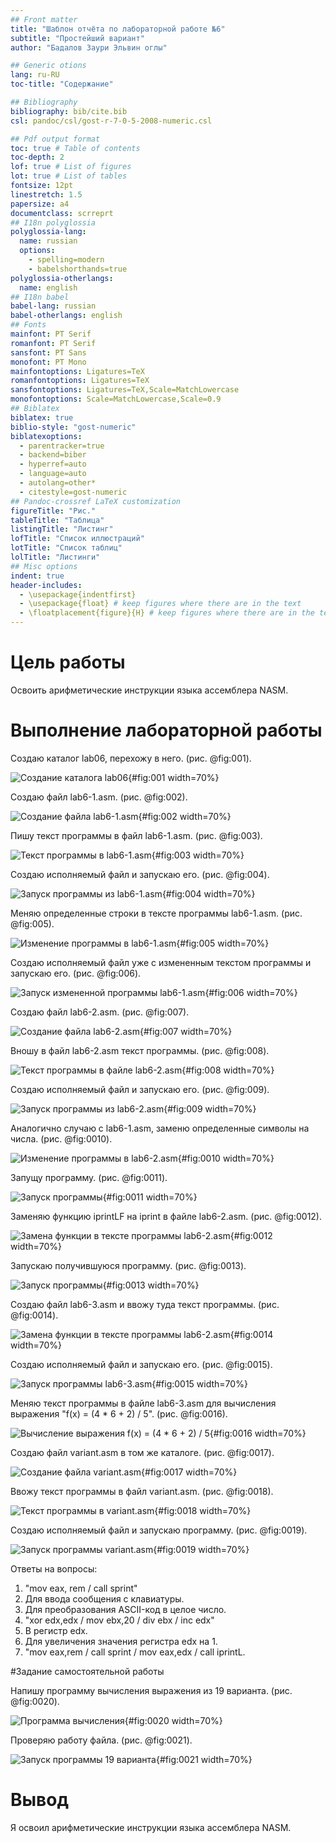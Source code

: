 ```yaml
---
## Front matter
title: "Шаблон отчёта по лабораторной работе №6"
subtitle: "Простейший вариант"
author: "Бадалов Заури Эльвин оглы"

## Generic otions
lang: ru-RU
toc-title: "Содержание"

## Bibliography
bibliography: bib/cite.bib
csl: pandoc/csl/gost-r-7-0-5-2008-numeric.csl

## Pdf output format
toc: true # Table of contents
toc-depth: 2
lof: true # List of figures
lot: true # List of tables
fontsize: 12pt
linestretch: 1.5
papersize: a4
documentclass: scrreprt
## I18n polyglossia
polyglossia-lang:
  name: russian
  options:
	- spelling=modern
	- babelshorthands=true
polyglossia-otherlangs:
  name: english
## I18n babel
babel-lang: russian
babel-otherlangs: english
## Fonts
mainfont: PT Serif
romanfont: PT Serif
sansfont: PT Sans
monofont: PT Mono
mainfontoptions: Ligatures=TeX
romanfontoptions: Ligatures=TeX
sansfontoptions: Ligatures=TeX,Scale=MatchLowercase
monofontoptions: Scale=MatchLowercase,Scale=0.9
## Biblatex
biblatex: true
biblio-style: "gost-numeric"
biblatexoptions:
  - parentracker=true
  - backend=biber
  - hyperref=auto
  - language=auto
  - autolang=other*
  - citestyle=gost-numeric
## Pandoc-crossref LaTeX customization
figureTitle: "Рис."
tableTitle: "Таблица"
listingTitle: "Листинг"
lofTitle: "Список иллюстраций"
lotTitle: "Список таблиц"
lolTitle: "Листинги"
## Misc options
indent: true
header-includes:
  - \usepackage{indentfirst}
  - \usepackage{float} # keep figures where there are in the text
  - \floatplacement{figure}{H} # keep figures where there are in the text
---
```


# Цель работы

Освоить арифметические инструкции языка ассемблера NASM.

# Выполнение лабораторной работы

Создаю каталог lab06, перехожу в него. (рис. @fig:001).

![Создание каталога lab06](image/0101.jpg){#fig:001 width=70%}

Cоздаю файл lab6-1.asm. (рис. @fig:002).

![Создание файла lab6-1.asm](image/0102.jpg){#fig:002 width=70%}

Пишу текст программы в файл lab6-1.asm. (рис. @fig:003).

![Текст программы в lab6-1.asm](image/0103.jpg){#fig:003 width=70%}

Создаю исполняемый файл и запускаю его. (рис. @fig:004).

![Запуск программы из lab6-1.asm](image/0104.jpg){#fig:004 width=70%}

Меняю определенные строки в тексте программы lab6-1.asm. (рис. @fig:005).

![Изменение программы в lab6-1.asm](image/0105.jpg){#fig:005 width=70%}

Создаю исполняемый файл уже с измененным текстом программы и запускаю его. (рис. @fig:006).

![Запуск измененной программы lab6-1.asm](image/0106.jpg){#fig:006 width=70%}

Создаю файл lab6-2.asm. (рис. @fig:007).

![Создание файла lab6-2.asm](image/0107.jpg){#fig:007 width=70%}

Вношу в файл lab6-2.asm текст программы. (рис. @fig:008).

![Текст программы в файле lab6-2.asm](image/0108.jpg){#fig:008 width=70%}

Создаю исполняемый файл и запускаю его. (рис. @fig:009).

![Запуск программы из lab6-2.asm](image/0109.jpg){#fig:009 width=70%}

Аналогично случаю с lab6-1.asm, заменю определенные символы на числа. (рис. @fig:0010).

![Изменение программы в lab6-2.asm](image/01010.jpg){#fig:0010 width=70%}

Запущу программу. (рис. @fig:0011).

![Запуск программы](image/01012.jpg){#fig:0011 width=70%}

Заменяю функцию iprintLF на iprint в файле lab6-2.asm. (рис. @fig:0012).

![Замена функции в тексте программы lab6-2.asm](image/01011.jpg){#fig:0012 width=70%}

Запускаю получившуюся программу. (рис. @fig:0013).

![Запуск программы](image/01013.jpg){#fig:0013 width=70%}

Создаю файл lab6-3.asm и ввожу туда текст программы. (рис. @fig:0014).

![Замена функции в тексте программы lab6-2.asm](image/01014.jpg){#fig:0014 width=70%}

Создаю исполняемый файл и запускаю его. (рис. @fig:0015).

![Запуск программы lab6-3.asm](image/01015.jpg){#fig:0015 width=70%}

Меняю текст программы в файле lab6-3.asm для вычисления выражения "f(x) = (4 * 6 + 2) / 5". (рис. @fig:0016).

![Вычисление выражения f(x) = (4 * 6 + 2) / 5](image/01016.jpg){#fig:0016 width=70%} 

Создаю файл variant.asm в том же каталоге. (рис. @fig:0017).

![Создание файла variant.asm](image/01017.jpg){#fig:0017 width=70%}

Ввожу текст программы в файл variant.asm. (рис. @fig:0018).

![Текст программы в variant.asm](image/01018.jpg){#fig:0018 width=70%}

Создаю исполняемый файл и запускаю программу. (рис. @fig:0019).

![Запуск программы variant.asm](image/01019.jpg){#fig:0019 width=70%}

Ответы на вопросы:

1) "mov eax, rem / call sprint"
2) Для ввода сообщения с клавиатуры.
3) Для преобразования ASCII-код в целое число.
4) "xor edx,edx / mov ebx,20 / div ebx / inc edx"
5) В регистр edx.
6) Для увеличения значения регистра edx на 1.
7) "mov eax,rem / call sprint / mov eax,edx / call iprintL. 

#Задание самостоятельной работы

Напишу программу вычисления выражения из 19 варианта. (рис. @fig:0020).

![Программа вычисления](image/01020.jpg){#fig:0020 width=70%}

Проверяю работу файла. (рис. @fig:0021).

![Запуск программы 19 варианта](image/01021.jpg){#fig:0021 width=70%}

# Вывод

Я освоил арифметические инструкции языка ассемблера NASM.

